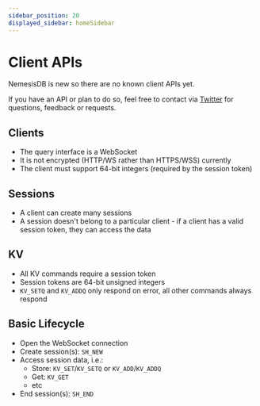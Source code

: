 ```yaml
---
sidebar_position: 20
displayed_sidebar: homeSidebar
---
```


# Client APIs

NemesisDB is new so there are no known client APIs yet. 

If you have an API or plan to do so, feel free to contact via [Twitter](https://twitter.com/nmsisdb) for questions, feedback or requests.


## Clients

- The query interface is a WebSocket
- It is not encrypted (HTTP/WS rather than HTTPS/WSS) currently
- The client must support 64-bit integers (required by the session token)


## Sessions

- A client can create many sessions
- A session doesn't belong to a particular client - if a client has a valid session token, they can access the data


## KV

- All KV commands require a session token
- Session tokens are 64-bit unsigned integers
- `KV_SETQ` and `KV_ADDQ` only respond on error, all other commands always respond


## Basic Lifecycle

- Open the WebSocket connection
- Create session(s): `SH_NEW`
- Access session data, i.e.:
    - Store: `KV_SET`/`KV_SETQ` or `KV_ADD`/`KV_ADDQ`
    - Get: `KV_GET`
    - etc
- End session(s): `SH_END`

